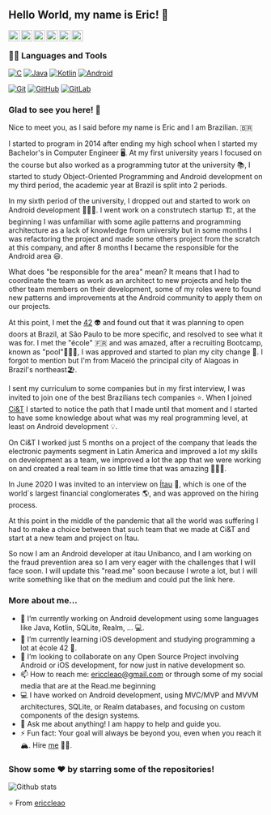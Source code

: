 <!--
**ericcleao/ericcleao** is a ✨ _special_ ✨ repository because its `README.md` (this file) appears on your GitHub profile.

Here are some ideas to get you started:

- 🔭 I’m currently working on ...
- 🌱 I’m currently learning ...
- 👯 I’m looking to collaborate on ...
- 🤔 I’m looking for help with ...
- 💬 Ask me about ...
- 📫 How to reach me: ...
- 😄 Pronouns: ...
- ⚡ Fun fact: ...
-->


## Hello World, my name is Eric! 👋

<a href="https://linkedin.com/in/ericcleao">
  <img align="left" alt="Eric's Linkdein" width="22px" src="https://cdn.jsdelivr.net/npm/simple-icons@v3/icons/linkedin.svg" />
</a>
<a href="https://www.hackerrank.com/ericcleao/">
  <img align="left" alt="Eric's Hackerrank" width="22px" src="https://cdn.jsdelivr.net/npm/simple-icons@v3/icons/hackerrank.svg" />
</a>
<a href="https://t.me/ericcleao">
  <img align="left" alt="Eric's Telegram" width="22px" src="https://cdn.jsdelivr.net/npm/simple-icons@v3/icons/telegram.svg" />
</a>
<a href="https://instagram.com/ericcleao/">
  <img align="left" alt="Eric's Instagram" width="22px" src="https://cdn.jsdelivr.net/npm/simple-icons@v3/icons/instagram.svg" />
</a>
<a href="https://www.facebook.com/ericcleao/">
  <img align="left" alt="Eric's Facebook" width="22px" src="https://cdn.jsdelivr.net/npm/simple-icons@v3/icons/facebook.svg" />
</a>
<a href="https://twitter.com/ericcleao">
  <img align="left" alt="Eric's Twitter" width="22px" src="https://cdn.jsdelivr.net/npm/simple-icons@v3/icons/twitter.svg" />
</a>

<br />

### 👨‍💻 Languages and Tools
[![C](https://img.shields.io/badge/-A8B9CC?style=flat&logo=c&logoColor=white&link=https://github.com/ericcleao)](https://github.com/ericcleao) 
[![Java](https://img.shields.io/badge/Java-orange?style=flat&logo=java&logoColor=white&link=https://github.com/ericcleao)](https://github.com/ericcleao) 
[![Kotlin](https://img.shields.io/badge/Kotlin-blue?style=flat&logo=kotlin&logoColor=white&link=https://github.com/ericcleao)](https://github.com/ericcleao) 
[![Android](https://img.shields.io/badge/Android-green?style=flat&logo=android&logoColor=white&link=https://github.com/ericcleao)](https://github.com/ericcleao) 

[![Git](https://img.shields.io/badge/-Git-black?style=flat&logo=git&link=https://github.com/ericcleao)](https://github.com/ericcleao) 
[![GitHub](https://img.shields.io/badge/-GitHub-181717?style=flat&logo=github&link=https://github.com/ericcleao)](https://github.com/ericcleao)
[![GitLab](https://img.shields.io/badge/-GitLab-FCA121?style=flat&logo=gitlab&link=https://gitlab.com/ericcleao)](https://gitlab.com/ericcleao)

### Glad to see you here! 🤩

Nice to meet you, as I said before my name is Eric and I am Brazilian. 🇧🇷

I started to program in 2014 after ending my high school when I started my Bachelor's in Computer Engineer 🖥. At my first university years I focused on the course but also worked as a programming tutor at the university 📚, I started to study Object-Oriented Programming and Android development on my third period, the academic year at Brazil is split into 2 periods.

In my sixth period of the university, I dropped out and started to work on Android development 👨🏻‍💻. I went work on a construtech startup 🏗, at the beginning I was unfamiliar with some agile patterns and programming architecture as a lack of knowledge from university but in some months I was refactoring the project and made some others project from the scratch at this company, and after 8 months I became the responsible for the Android area 😃.

What does "be responsible for the area" mean? It means that I had to coordinate the team as work as an architect to new projects and help the other team members on their development, some of my roles were to found new patterns and improvements at the Android community to apply them on our projects.

At this point, I met the [42](https://www.42.fr/) 👽 and found out that it was planning to open doors at Brazil, at São Paulo to be more specific, and resolved to see what it was for. I met the "école" 🇫🇷 and was amazed, after a recruiting Bootcamp, known as "pool"🏊🏼‍♂️, I was approved and started to plan my city change 🔁. I forgot to mention but I'm from Maceió the principal city of Alagoas in Brazil's northeast🏖.

I sent my curriculum to some companies but in my first interview, I was invited to join one of the best Brazilians tech companies ⭐️. When I joined [Ci&T](https://br.ciandt.com/) I started to notice the path that I made until that moment and I started to have some knowledge about what was my real programming level, at least on Android development 💡.

On Ci&T I worked just 5 months on a project of the company that leads the electronic payments segment in Latin America and improved a lot my skills on development as a team, we improved a lot the app that we were working on and created a real team in so little time that was amazing 👨‍👧‍👦.

In June 2020 I was invited to an interview on [Ítau](https://www.itau.com.br/) 🏦, which is one of the world´s largest financial conglomerates 🌎, and was approved on the hiring process.

At this point in the middle of the pandemic that all the world was suffering I had to make a choice between that such team that we made at Ci&T and start at a new team and project on Ítau.

So now I am an Android developer at ítau Unibanco, and I am working on the fraud prevention area so I am very eager with the challenges that I will face soon. I will update this "read.me" soon because I wrote a lot, but I will write something like that on the medium and could put the link here. 

### More about me...

- 🔭 I’m currently working on Android development using some languages like Java, Kotlin, SQLite, Realm, ... 💻.
- 🌱 I’m currently learning iOS development and studying programming a lot at école 42 🚀.
- 👯 I’m looking to collaborate on any Open Source Project involving Android or iOS development, for now just in native development so.
- 📫 How to reach me: ericcleao@gmail.com or through some of my social media that are at the Read.me beginning
- 💻 I have worked on Android development, using MVC/MVP and MVVM architectures, SQLite, or Realm databases, and focusing on custom components of the design systems.
- 💬 Ask me about anything! I am happy to help and guide you.
- ⚡ Fun fact: Your goal will always be beyond you, even when you reach it 🏔. Hire [me](mailto:ericcleao@gmail.com?Subject=Hello%20Eric) 👨‍💻.

### Show some ❤️ by starring some of the repositories!

![Github stats](https://github-readme-stats.vercel.app/api?username=ericcleao&show_icons=true&hide_border=false)

⭐️ From [ericcleao](https://github.com/ericcleao)
